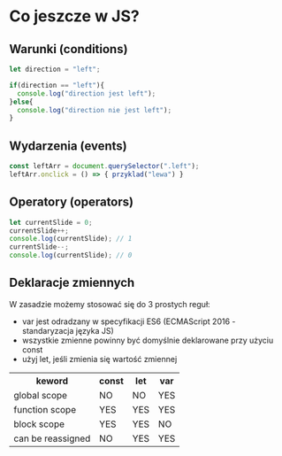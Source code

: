 # Co jeszcze w JS?

## Warunki (conditions)

```js
let direction = "left";

if(direction == "left"){
  console.log("direction jest left");
}else{
  console.log("direction nie jest left");
}
```

## Wydarzenia (events)
```js
const leftArr = document.querySelector(".left");
leftArr.onclick = () => { przyklad("lewa") }
```

## Operatory (operators) 
```js
let currentSlide = 0;
currentSlide++;
console.log(currentSlide); // 1
currentSlide--;
console.log(currentSlide); // 0
```

## Deklaracje zmiennych
<div class="standardWrapper">
<div>W zasadzie możemy stosować się do 3 prostych reguł:

- var jest odradzany w specyfikacji ES6 (ECMAScript 2016 - standaryzacja języka JS)
- wszystkie zmienne powinny być domyślnie deklarowane przy użyciu const
- użyj let, jeśli zmienia się wartość zmiennej
</div>
<div>
  <table>
    <tr>
      <th>keword</th>
      <th>const</th>
      <th>let</th>
      <th>var</th>
    </tr>
    <tr>
      <td>global scope</td>
      <td>NO</td>
      <td>NO</td>
      <td>YES</td>
    </tr>
    <tr>
      <td>function scope</td>
      <td>YES</td>
      <td>YES</td>
      <td>YES</td>
    </tr>
    <tr>
      <td>block scope</td>
      <td>YES</td>
      <td>YES</td>
      <td>NO</td>
    </tr>
    <tr>
      <td>can be reassigned</td>
      <td>NO</td>
      <td>YES</td>
      <td>YES</td>
    </tr>
  </table>
</div>
</div>
